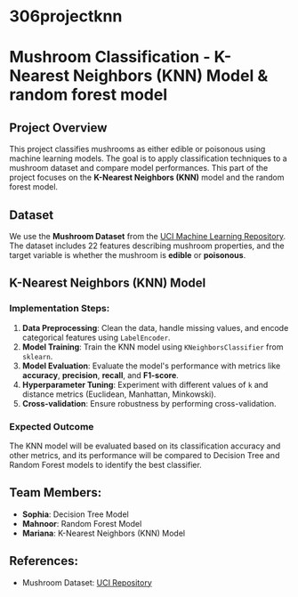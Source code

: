 # 306projectknn
# Mushroom Classification - K-Nearest Neighbors (KNN) Model & random forest model

## Project Overview
This project classifies mushrooms as either edible or poisonous using machine learning models. The goal is to apply classification techniques to a mushroom dataset and compare model performances. This part of the project focuses on the **K-Nearest Neighbors (KNN)** model and the random forest model.

## Dataset
We use the **Mushroom Dataset** from the [UCI Machine Learning Repository](https://archive.ics.uci.edu/ml/datasets/Mushroom). The dataset includes 22 features describing mushroom properties, and the target variable is whether the mushroom is **edible** or **poisonous**.

## K-Nearest Neighbors (KNN) Model

### Implementation Steps:
1. **Data Preprocessing**: Clean the data, handle missing values, and encode categorical features using `LabelEncoder`.
2. **Model Training**: Train the KNN model using `KNeighborsClassifier` from `sklearn`.
3. **Model Evaluation**: Evaluate the model's performance with metrics like **accuracy**, **precision**, **recall**, and **F1-score**.
4. **Hyperparameter Tuning**: Experiment with different values of `k` and distance metrics (Euclidean, Manhattan, Minkowski).
5. **Cross-validation**: Ensure robustness by performing cross-validation.

### Expected Outcome
The KNN model will be evaluated based on its classification accuracy and other metrics, and its performance will be compared to Decision Tree and Random Forest models to identify the best classifier.

## Team Members:
- **Sophia**: Decision Tree Model
- **Mahnoor**: Random Forest Model
- **Mariana**: K-Nearest Neighbors (KNN) Model 

## References:
- Mushroom Dataset: [UCI Repository](https://archive.ics.uci.edu/ml/datasets/Mushroom)
